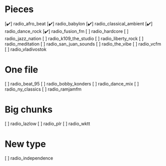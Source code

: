 
Pieces
======

[✔️] radio_afro_beat
[✔️] radio_babylon
[✔️] radio_classical_ambient
[✔️] radio_dance_rock
[✔️] radio_fusion_fm
[ ] radio_hardcore
[ ] radio_jazz_nation
[ ] radio_k109_the_studio
[ ] radio_liberty_rock
[ ] radio_meditation
[ ] radio_san_juan_sounds
[ ] radio_the_vibe
[ ] radio_vcfm
[ ] radio_vladivostok

One file
========

[ ] radio_beat_95
[ ] radio_bobby_konders
[ ] radio_dance_mix
[ ] radio_ny_classics
[ ] radio_ramjamfm

Big chunks
==========

[ ] radio_lazlow
[ ] radio_plr
[ ] radio_wktt

New type
========

[ ] radio_independence
